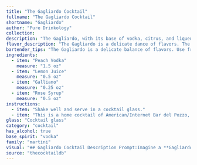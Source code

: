 ```yaml
---
title: "The Gagliardo Cocktail"
fullname: "The Gagliardo Cocktail"
shortname: "Gagliardo"
author: "Pure Drinkology"
collection:
description: "The Gagliardo, with its base of vodka, citrus, and liqueurs,  belongs to the Martini family,  a classic cocktail style known for its dry and sophisticated profile.  While its exact origin is unknown, the use of Galliano hints at an Italian influence, likely emerging in the mid-20th century. "
flavor_description: "The Gagliardo is a delicate dance of flavors. The sweet, juicy peach vodka mingles with the bright tang of lemon juice, creating a refreshing base. Galliano's herbal and spice notes add depth and complexity, while the subtle floral sweetness of rose syrup rounds out the profile with a touch of elegance. It's a balanced and captivating cocktail, ideal for warm evenings. "
bartender_tips: "The Gagliardo is a delicate balance of flavors. Use fresh lemon juice for the best acidity. Don't over-shake, as this will dilute the flavors.  The rose syrup adds a subtle sweetness, so adjust according to your preference.  A good quality peach vodka is essential for a well-rounded cocktail.  Garnish with a lemon twist or a sprig of fresh mint to add a refreshing touch. "
ingredients:
  - item: "Peach Vodka"
    measure: "1.5 oz"
  - item: "Lemon Juice"
    measure: "0.5 oz"
  - item: "Galliano"
    measure: "0.25 oz"
  - item: "Rose Syrup"
    measure: "0.5 oz"
instructions:
  - item: "Shake well and serve in a cocktail glass."
  - item: "This is a home cocktail of American/Internet Bar del Pozzo, Pavia, Italy."
glass: "Cocktail glass"
category: "cocktail"
has_alcohol: true
base_spirit: "vodka"
family: "martini"
visual: "## Gagliardo Cocktail Description Prompt:Imagine a **Gagliardo cocktail** resting in a chilled coupe glass. Describe its appearance:* **Color:**  What shade of pink or orange does the cocktail display? Is it a vibrant, almost neon color, or more of a subtle blush? * **Texture:** Does it have a smooth, silky surface, or is there a gentle effervescence? Are there any visible layers or gradients?* **Garnish:** What garnishes, if any, are used to complement the drink? Consider the size, color, and shape of the garnish in relation to the cocktail.* **Overall Impression:** How would you describe the visual appeal of the Gagliardo? Is it elegant, playful, refreshing, or something else entirely? Please provide a detailed, evocative description that captures the essence of this beautiful and complex cocktail. "
source: "thecocktaildb"
---
```


